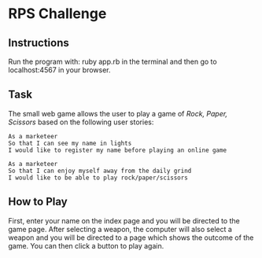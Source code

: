 # RPS Challenge

Instructions
-------

Run the program with: ruby app.rb in the terminal and then go to localhost:4567 in your browser.

Task
----

The small web game allows the user to play a game of _Rock, Paper, Scissors_ based on the following user stories: 

```
As a marketeer
So that I can see my name in lights
I would like to register my name before playing an online game

As a marketeer
So that I can enjoy myself away from the daily grind
I would like to be able to play rock/paper/scissors
```
How to Play
-------

First, enter your name on the index page and you will be directed to the game page. After selecting a weapon, the computer will also select a weapon and you will be directed to a page which shows the outcome of the game. You can then click a button to play again.